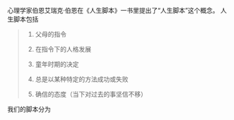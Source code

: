 

心理学家伯恩艾瑞克·伯恩在《人生脚本》一书里提出了“人生脚本”这个概念。
人生脚本包括
>1.  父母的指令
>    
>2.  在指令下的人格发展
>    
>3.  童年时期的决定
 >   
>4.  总是以某种特定的方法成功或失败
>    
>5.  确信的态度（当下对过去的事坚信不移）

我们的脚本分为












<!--stackedit_data:
eyJoaXN0b3J5IjpbLTE5ODU3MjU4MjgsMTg2OTUzMzI5MiwtOD
Y5Nzk0MTM0XX0=
-->